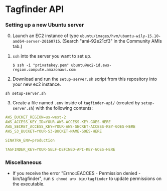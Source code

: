 # Tagfinder API

### Setting up a new Ubuntu server

0. Launch an EC2 instance of type `ubuntu/images/hvm/ubuntu-wily-15.10-amd64-server-20160715`. (Search "ami-92e21cf3" in the Community AMIs tab.)

1. `ssh` into the server you want to set up.

    ```
    $ ssh -i "privatekey.pem" ubuntu@ec2-id.aws-region.compute.amazonaws.com
    ```

2. Download and run the `setup-server.sh` script from this repository into your new ec2 instance.

```shell
sh setup-server.sh
```

3. Create a file named `.env` inside of `tagfinder-api/` (created by `setup-server.sh`) with the following contents:

```yaml
AWS_BUCKET_REGION=us-west-2
AWS_ACCESS_KEY_ID=YOUR-AWS-ACCESS-KEY-GOES-HERE
AWS_SECRET_ACCESS_KEY=YOUR-AWS-SECRET-ACCESS-KEY-GOES-HERE
AWS_S3_BUCKET=YOUR-S3-BUCKET-NAME-GOES-HERE

SINATRA_ENV=production

TAGFINDER_KEY=YOUR-SELF-DEFINED-API-KEY-GOES-HERE
```

### Miscellaneous

- If you receive the error "Errno::EACCES - Permission denied - bin/tagfinder", run `$ chmod u+x bin/tagfinder` to update permissions on the executable.